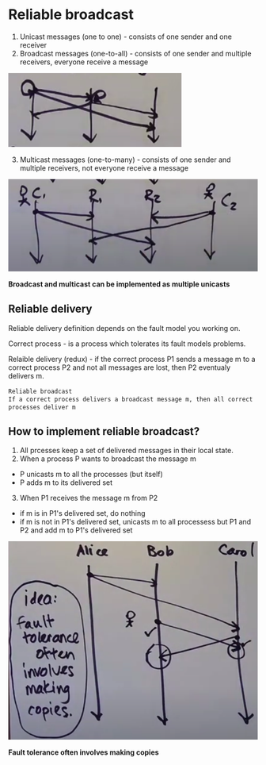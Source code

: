 # Reliable broadcast


1. Unicast messages (one to one) - consists of one sender and one receiver
2. Broadcast messages (one-to-all) - consists of one sender and multiple receivers, everyone receive a message

![alt_text](images/broadcast.png "image_tooltip")

3. Multicast messages (one-to-many) - consists of one sender and multiple receivers, not everyone receive a message

![alt_text](images/multicast.png "image_tooltip")

**Broadcast and multicast can be implemented as multiple unicasts**

## Reliable delivery

Reliable delivery definition depends on the fault model you working on.

Correct process - is a process which tolerates its fault models problems.

Relaible delivery (redux) - if the correct process P1 sends a message m to a correct process P2 and not all messages are lost, then P2 eventualy delivers m.

```
Reliable broadcast
If a correct process delivers a broadcast message m, then all correct processes deliver m
```

## How to implement reliable broadcast?

1. All prcesses keep a set of delivered messages in their local state.
2. When a process P wants to broadcast the message m
- P unicasts m to all the processes (but itself)
- P adds m to its delivered set
3. When P1 receives the message m from P2
- if m is in P1's delivered set, do nothing
- if m is not in P1's delivered set, unicasts m to all processess but P1 and P2 and add m to P1's delivered set

![alt_text](images/fault_tolerance.png "image_tooltip")

**Fault tolerance often involves making copies**

